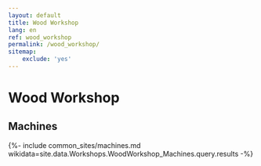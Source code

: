 ```yaml
---
layout: default
title: Wood Workshop
lang: en
ref: wood_workshop
permalink: /wood_workshop/
sitemap:
    exclude: 'yes'
---
```

# Wood Workshop
## Machines

{%- include common_sites/machines.md wikidata=site.data.Workshops.WoodWorkshop_Machines.query.results -%}

